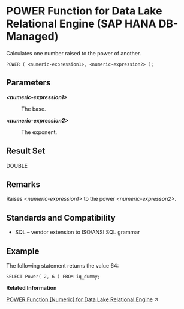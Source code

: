 <!-- loio2e3ccb0baaf948029be3400b9c368722 -->

# POWER Function for Data Lake Relational Engine \(SAP HANA DB-Managed\)

Calculates one number raised to the power of another.



```
POWER ( <numeric-expression1>, <numeric-expression2> );
```



<a name="loio2e3ccb0baaf948029be3400b9c368722__section_djq_2pn_vrb"/>

## Parameters


<dl>
<dt><b>

*<numeric-expression1\>*

</b></dt>
<dd>

The base.



</dd><dt><b>

*<numeric-expression2\>*

</b></dt>
<dd>

The exponent.



</dd>
</dl>



<a name="loio2e3ccb0baaf948029be3400b9c368722__section_j4s_fpn_vrb"/>

## Result Set

DOUBLE



<a name="loio2e3ccb0baaf948029be3400b9c368722__section_mpc_gpn_vrb"/>

## Remarks

Raises *<numeric-expression1\>* to the power *<numeric-expresson2\>*.



<a name="loio2e3ccb0baaf948029be3400b9c368722__section_qnr_gpn_vrb"/>

## Standards and Compatibility

-   SQL – vendor extension to ISO/ANSI SQL grammar



<a name="loio2e3ccb0baaf948029be3400b9c368722__section_sds_hpn_vrb"/>

## Example

The following statement returns the value 64:

```
SELECT Power( 2, 6 ) FROM iq_dummy;
```

**Related Information**  


[POWER Function \[Numeric\] for Data Lake Relational Engine](https://help.sap.com/viewer/19b3964099384f178ad08f2d348232a9/2023_4_QRC/en-US/a56f22b284f210159c928a9db0c5907e.html "Calculates one number raised to the power of another.") :arrow_upper_right:

